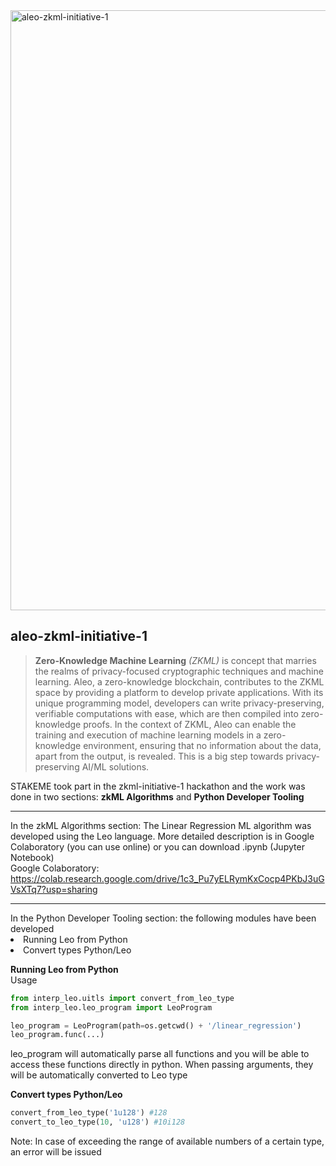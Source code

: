 <img width="960" alt="aleo-zkml-initiative-1" src="https://github.com/stakemepro/aleo-zkml-initiative-1/assets/104348282/9c701594-4f27-4ed7-a4dd-1610bc9082ea">

## aleo-zkml-initiative-1

> **Zero-Knowledge Machine Learning** *(ZKML)* is  concept that marries the realms of privacy-focused cryptographic techniques and machine learning. Aleo, a zero-knowledge blockchain, contributes to the ZKML space by providing a platform to develop private applications. With its unique programming model, developers can write privacy-preserving, verifiable computations with ease, which are then compiled into zero-knowledge proofs. In the context of ZKML, Aleo can enable the training and execution of machine learning models in a zero-knowledge environment, ensuring that no information about the data, apart from the output, is revealed. This is a big step towards privacy-preserving AI/ML solutions.

STAKEME took part in the zkml-initiative-1 hackathon and the work was done in two sections: **zkML Algorithms** and **Python Developer Tooling**
<hr>
In the zkML Algorithms section: The Linear Regression ML algorithm was developed using the Leo language. More detailed description is in Google Colaboratory (you can use online) or you can download .ipynb (Jupyter Notebook)
<br>
Google Colaboratory: <a href="https://colab.research.google.com/drive/1c3_Pu7yELRymKxCocp4PKbJ3uGVsXTq7?usp=sharing">https://colab.research.google.com/drive/1c3_Pu7yELRymKxCocp4PKbJ3uGVsXTq7?usp=sharing</a>
<hr>
In the Python Developer Tooling section: the following modules have been developed
<li>Running Leo from Python</li>
<li>Convert types Python/Leo</li>

**Running Leo from Python**
</br>
Usage
```python
from interp_leo.uitls import convert_from_leo_type
from interp_leo.leo_program import LeoProgram

leo_program = LeoProgram(path=os.getcwd() + '/linear_regression')
leo_program.func(...)
```
leo_program will automatically parse all functions and you will be able to access these functions directly in python. When passing arguments, they will be automatically converted to Leo type

**Convert types Python/Leo**
```python
convert_from_leo_type('1u128') #128
convert_to_leo_type(10, 'u128') #10i128
```
Note: In case of exceeding the range of available numbers of a certain type, an error will be issued